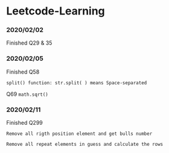 # Leetcode-Learning
### 2020/02/02
Finished Q29 & 35

### 2020/02/05
Finished Q58
```
split() function: str.split( ) means Space-separated
```
Q69 ```math.sqrt()```

### 2020/02/11
Finished Q299
```
Remove all rigth position element and get bulls number

Remove all repeat elements in guess and calculate the rows
```
